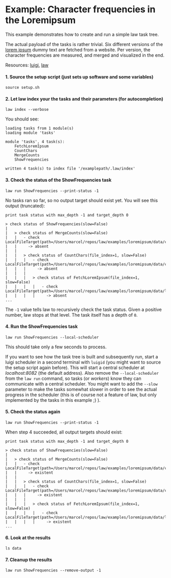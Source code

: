 # Example: Character frequencies in the Loremipsum

This example demonstrates how to create and run a simple law task tree.

The actual payload of the tasks is rather trivial. Six different versions of the [lorem ipsum](https://www.lipsum.com) dummy text are fetched from a website. Per version, the character frequencies are measured, and merged and visualized in the end.

Resources: [luigi](http://luigi.readthedocs.io/en/stable), [law](http://law.readthedocs.io/en/latest)


#### 1. Source the setup script (just sets up software and some variables)

```shell
source setup.sh
```


#### 2. Let law index your the tasks and their parameters (for autocompletion)

```shell
law index --verbose
```

You should see:

```shell
loading tasks from 1 module(s)
loading module 'tasks'

module 'tasks', 4 task(s):
    FetchLoremIpsum
    CountChars
    MergeCounts
    ShowFrequencies

written 4 task(s) to index file '/examplepath/.law/index'
```


#### 3. Check the status of the ShowFrequencies task

```shell
law run ShowFrequencies --print-status -1
```

No tasks ran so far, so no output target should exist yet. You will see this output (truncated):

```shell
print task status with max_depth -1 and target_depth 0

> check status of ShowFrequencies(slow=False)
|
|   > check status of MergeCounts(slow=False)
|   |   - check LocalFileTarget(path=/Users/marcel/repos/law/examples/loremipsum/data/chars_merged.json)
|   |     -> absent
|   |
|   |   > check status of CountChars(file_index=1, slow=False)
|   |   |   - check LocalFileTarget(path=/Users/marcel/repos/law/examples/loremipsum/data/chars_1.json)
|   |   |     -> absent
|   |   |
|   |   |   > check status of FetchLoremIpsum(file_index=1, slow=False)
|   |   |   |   - check LocalFileTarget(path=/Users/marcel/repos/law/examples/loremipsum/data/loremipsum_1.txt)
|   |   |   |     -> absent
...
```

The ``-1`` value tells law to recursively check the task status. Given a positive number, law stops at that level. The task itself has a depth of ``0``.


#### 4. Run the ShowFrequencies task


```shell
law run ShowFrequencies --local-scheduler
```

This should take only a few seconds to process.

If you want to see how the task tree is built and subsequently run, start a luigi scheduler in a second terminal with ``luigid`` (you might want to source the setup script again before). This will start a central scheduler at *localhost:8082* (the default address). Also remove the ``--local-scheduler`` from the ``law run`` command, so tasks (or *workers*) know they can communicate with a central scheduler. You might want to add the ``--slow`` parameter to make the tasks somewhat slower in order to see the actual progress in the scheduler (this is of course not a feature of law, but only implemented by the tasks in this example ;) ).


#### 5. Check the status again

```shell
law run ShowFrequencies --print-status -1
```

When step 4 succeeded, all output targets should exist:

```shell
print task status with max_depth -1 and target_depth 0

> check status of ShowFrequencies(slow=False)
|
|   > check status of MergeCounts(slow=False)
|   |   - check LocalFileTarget(path=/Users/marcel/repos/law/examples/loremipsum/data/chars_merged.json)
|   |     -> existent
|   |
|   |   > check status of CountChars(file_index=1, slow=False)
|   |   |   - check LocalFileTarget(path=/Users/marcel/repos/law/examples/loremipsum/data/chars_1.json)
|   |   |     -> existent
|   |   |
|   |   |   > check status of FetchLoremIpsum(file_index=1, slow=False)
|   |   |   |   - check LocalFileTarget(path=/Users/marcel/repos/law/examples/loremipsum/data/loremipsum_1.txt)
|   |   |   |     -> existent
...
```


#### 6. Look at the results

```shell
ls data
```


#### 7. Cleanup the results

```shell
law run ShowFrequencies --remove-output -1
```
